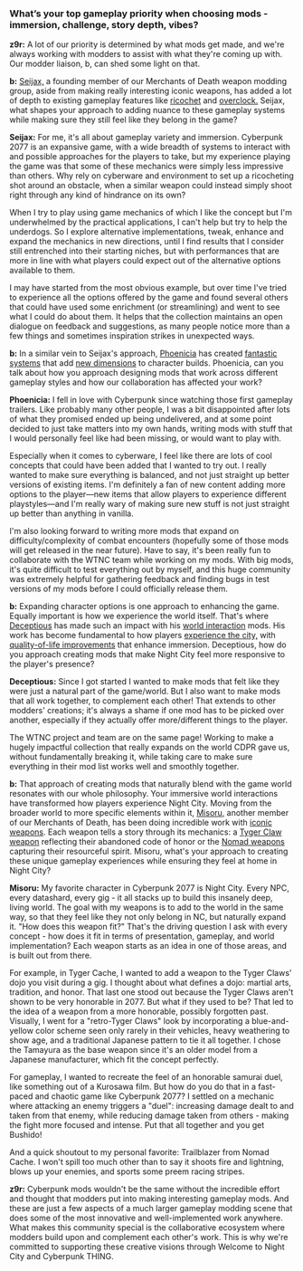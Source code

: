 ### What’s your top gameplay priority when choosing mods - immersion, challenge, story depth, vibes?

**z9r:** A lot of our priority is determined by what mods get made, and we're always working with modders to assist with what they're coming up with. Our modder liaison, b, can shed some light on that. 

**b:** [Seijax,](https://next.nexusmods.com/profile/Seijax/mods?sortBy=endorsements) a founding member of our Merchants of Death weapon modding group, aside from making really interesting iconic weapons, has added a lot of depth to existing gameplay features like [ricochet](https://www.nexusmods.com/cyberpunk2077/mods/7197) and [overclock.](https://www.nexusmods.com/cyberpunk2077/mods/14255) Seijax, what shapes your approach to adding nuance to these gameplay systems while making sure they still feel like they belong in the game?

**Seijax:** For me, it's all about gameplay variety and immersion. Cyberpunk 2077 is an expansive game, with a wide breadth of systems to interact with and possible approaches for the players to take, but my experience playing the game was that some of these mechanics were simply less impressive than others. Why rely on cyberware and environment to set up a ricocheting shot around an obstacle, when a similar weapon could instead simply shoot right through any kind of hindrance on its own?

When I try to play using game mechanics of which I like the concept but I'm underwhelmed by the practical applications, I can't help but try to help the underdogs. So I explore alternative implementations, tweak, enhance and expand the mechanics in new directions, until I find results that I consider still entrenched into their starting niches, but with performances that are more in line with what players could expect out of the alternative options available to them.

I may have started from the most obvious example, but over time I've tried to experience all the options offered by the game and found several others that could have used some enrichment (or streamlining) and went to see what I could do about them. It helps that the collection maintains an open dialogue on feedback and suggestions, as many people notice more than a few things and sometimes inspiration strikes in unexpected ways.

**b:** In a similar vein to Seijax's approach, [Phoenicia](https://next.nexusmods.com/profile/Phoenicia4/mods?gameId=3333) has created [fantastic systems](https://www.nexusmods.com/cyberpunk2077/mods/16031) that add [new dimensions](https://www.nexusmods.com/cyberpunk2077/mods/19798) to character builds. Phoenicia, can you talk about how you approach designing mods that work across different gameplay styles and how our collaboration has affected your work?

**Phoenicia:** I fell in love with Cyberpunk since watching those first gameplay trailers. Like probably many other people, I was a bit disappointed after lots of what they promised ended up being undelivered, and at some point decided to just take matters into my own hands, writing mods with stuff that I would personally feel like had been missing, or would want to play with.

Especially when it comes to cyberware, I feel like there are lots of cool concepts that could have been added that I wanted to try out. I really wanted to make sure everything is balanced, and not just straight up better versions of existing items. I'm definitely a fan of new content adding more options to the player—new items that allow players to experience different playstyles—and I'm really wary of making sure new stuff is not just straight up better than anything in vanilla.

I'm also looking forward to writing more mods that expand on difficulty/complexity of combat encounters (hopefully some of those mods will get released in the near future). Have to say, it's been really fun to collaborate with the WTNC team while working on my mods. With big mods, it's quite difficult to test everything out by myself, and this huge community was extremely helpful for gathering feedback and finding bugs in test versions of my mods before I could officially release them.

**b:** Expanding character options is one approach to enhancing the game. Equally important is how we experience the world itself. That's where [Deceptious](https://next.nexusmods.com/profile/deceptious/mods?gameId=3333) has made such an impact with his [world interaction](https://www.nexusmods.com/cyberpunk2077/mods/5519) mods. His work has become fundamental to how players [experience the city,](https://www.nexusmods.com/cyberpunk2077/mods/14617) with [quality-of-life improvements](https://www.nexusmods.com/cyberpunk2077/mods/9724) that enhance immersion. Deceptious, how do you approach creating mods that make Night City feel more responsive to the player's presence?

**Deceptious:** Since I got started I wanted to make mods that felt like they were just a natural part of the game/world. But I also want to make mods that all work together, to complement each other! That extends to other modders' creations; it's always a shame if one mod has to be picked over another, especially if they actually offer more/different things to the player.

The WTNC project and team are on the same page! Working to make a hugely impactful collection that really expands on the world CDPR gave us, without fundamentally breaking it, while taking care to make sure everything in their mod list works well and smoothly together.

**b:** That approach of creating mods that naturally blend with the game world resonates with our whole philosophy. Your immersive world interactions have transformed how players experience Night City. Moving from the broader world to more specific elements within it, [Misoru,](https://next.nexusmods.com/profile/ogMisoru?gameId=3333) another member of our Merchants of Death, has been doing incredible work with [iconic weapons](https://www.nexusmods.com/cyberpunk2077/mods/20073). Each weapon tells a story through its mechanics: a [Tyger Claw weapon](https://www.nexusmods.com/cyberpunk2077/mods/20827) reflecting their abandoned code of honor or the [Nomad weapons](https://www.nexusmods.com/cyberpunk2077/mods/19234) capturing their resourceful spirit. Misoru, what's your approach to creating these unique gameplay experiences while ensuring they feel at home in Night City?

**Misoru:** My favorite character in Cyberpunk 2077 is Night City. Every NPC, every datashard, every gig - it all stacks up to build this insanely deep, living world. The goal with my weapons is to add to the world in the same way, so that they feel like they not only belong in NC, but naturally expand it. "How does this weapon fit?" That's the driving question I ask with every concept - how does it fit in terms of presentation, gameplay, and world implementation? Each weapon starts as an idea in one of those areas, and is built out from there.

For example, in Tyger Cache, I wanted to add a weapon to the Tyger Claws' dojo you visit during a gig. I thought about what defines a dojo: martial arts, tradition, and honor. That last one stood out because the Tyger Claws aren't shown to be very honorable in 2077. But what if they used to be? That led to the idea of a weapon from a more honorable, possibly forgotten past. Visually, I went for a "retro-Tyger Claws" look by incorporating a blue-and-yellow color scheme seen only rarely in their vehicles, heavy weathering to show age, and a traditional Japanese pattern to tie it all together. I chose the Tamayura as the base weapon since it's an older model from a Japanese manufacturer, which fit the concept perfectly.

For gameplay, I wanted to recreate the feel of an honorable samurai duel, like something out of a Kurosawa film. But how do you do that in a fast-paced and chaotic game like Cyberpunk 2077? I settled on a mechanic where attacking an enemy triggers a "duel": increasing damage dealt to and taken from that enemy, while reducing damage taken from others - making the fight more focused and intense. Put that all together and you get Bushido!

And a quick shoutout to my personal favorite: Trailblazer from Nomad Cache. I won't spill too much other than to say it shoots fire and lightning, blows up your enemies, and sports some preem racing stripes.

**z9r:** Cyberpunk mods wouldn't be the same without the incredible effort and thought that modders put into making interesting gameplay mods. And these are just a few aspects of a much larger gameplay modding scene that does some of the most innovative and well-implemented work anywhere. What makes this community special is the collaborative ecosystem where modders build upon and complement each other's work. This is why we're committed to supporting these creative visions through Welcome to Night City and Cyberpunk THING.
